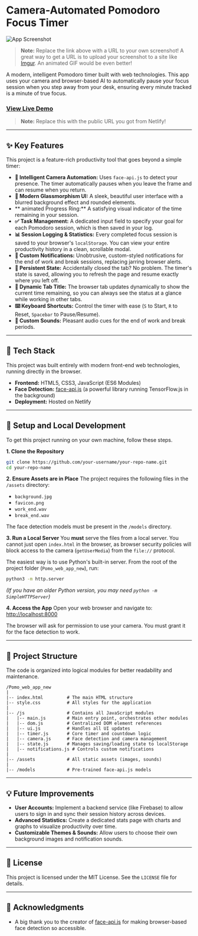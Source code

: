 # Camera-Automated Pomodoro Focus Timer

![App Screenshot](https://i.imgur.com/your-screenshot-url.png)
> **Note:** Replace the link above with a URL to your own screenshot! A great way to get a URL is to upload your screenshot to a site like [Imgur](https://imgur.com/). An animated GIF would be even better!

A modern, intelligent Pomodoro timer built with web technologies. This app uses your camera and browser-based AI to automatically pause your focus session when you step away from your desk, ensuring every minute tracked is a minute of true focus.

### [View Live Demo](https://your-netlify-app-url.netlify.app/)
> **Note:** Replace this with the public URL you got from Netlify!

---

## ✨ Key Features

This project is a feature-rich productivity tool that goes beyond a simple timer:

*   **🧠 Intelligent Camera Automation:** Uses `face-api.js` to detect your presence. The timer automatically pauses when you leave the frame and can resume when you return.
*   **🎨 Modern Glassmorphism UI:** A sleek, beautiful user interface with a blurred background effect and rounded elements.
*   ** animated Progress Ring:** A satisfying visual indicator of the time remaining in your session.
*   **✅ Task Management:** A dedicated input field to specify your goal for each Pomodoro session, which is then saved in your log.
*   **📊 Session Logging & Statistics:** Every completed focus session is saved to your browser's `localStorage`. You can view your entire productivity history in a clean, scrollable modal.
*   **🔔 Custom Notifications:** Unobtrusive, custom-styled notifications for the end of work and break sessions, replacing jarring browser alerts.
*   **🔄 Persistent State:** Accidentally closed the tab? No problem. The timer's state is saved, allowing you to refresh the page and resume exactly where you left off.
*   **📝 Dynamic Tab Title:** The browser tab updates dynamically to show the current time remaining, so you can always see the status at a glance while working in other tabs.
*   **⌨️ Keyboard Shortcuts:** Control the timer with ease (`S` to Start, `R` to Reset, `Spacebar` to Pause/Resume).
*   **🎵 Custom Sounds:** Pleasant audio cues for the end of work and break periods.

---

## 🚀 Tech Stack

This project was built entirely with modern front-end web technologies, running directly in the browser.

*   **Frontend:** HTML5, CSS3, JavaScript (ES6 Modules)
*   **Face Detection:** [face-api.js](https://github.com/justadudewhohacks/face-api.js) (a powerful library running TensorFlow.js in the background)
*   **Deployment:** Hosted on Netlify

---

## 🔧 Setup and Local Development

To get this project running on your own machine, follow these steps.

**1. Clone the Repository**
```bash
git clone https://github.com/your-username/your-repo-name.git
cd your-repo-name
```

**2. Ensure Assets are in Place**
The project requires the following files in the `/assets` directory:
*   `background.jpg`
*   `favicon.png`
*   `work_end.wav`
*   `break_end.wav`

The face detection models must be present in the `/models` directory.

**3. Run a Local Server**
You **must** serve the files from a local server. You cannot just open `index.html` in the browser, as browser security policies will block access to the camera (`getUserMedia`) from the `file://` protocol.

The easiest way is to use Python's built-in server. From the root of the project folder (`Pomo_web_app_new`), run:
```bash
python3 -m http.server
```
*(If you have an older Python version, you may need `python -m SimpleHTTPServer`)*

**4. Access the App**
Open your web browser and navigate to:
[http://localhost:8000](http://localhost:8000)

The browser will ask for permission to use your camera. You must grant it for the face detection to work.

---

## 📁 Project Structure

The code is organized into logical modules for better readability and maintenance.

```
/Pomo_web_app_new
|
|-- index.html         # The main HTML structure
|-- style.css          # All styles for the application
|
|-- /js                # Contains all JavaScript modules
|   |-- main.js        # Main entry point, orchestrates other modules
|   |-- dom.js         # Centralized DOM element references
|   |-- ui.js          # Handles all UI updates
|   |-- timer.js       # Core timer and countdown logic
|   |-- camera.js      # Face detection and camera management
|   |-- state.js       # Manages saving/loading state to localStorage
|   |-- notifications.js # Controls custom notifications
|
|-- /assets            # All static assets (images, sounds)
|
|-- /models            # Pre-trained face-api.js models
```

---

## 💡 Future Improvements

*   **User Accounts:** Implement a backend service (like Firebase) to allow users to sign in and sync their session history across devices.
*   **Advanced Statistics:** Create a dedicated stats page with charts and graphs to visualize productivity over time.
*   **Customizable Themes & Sounds:** Allow users to choose their own background images and notification sounds.

---

## 📄 License

This project is licensed under the MIT License. See the `LICENSE` file for details.

---

## 🙏 Acknowledgments

*   A big thank you to the creator of [face-api.js](https://github.com/justadudewhohacks/face-api.js) for making browser-based face detection so accessible.
